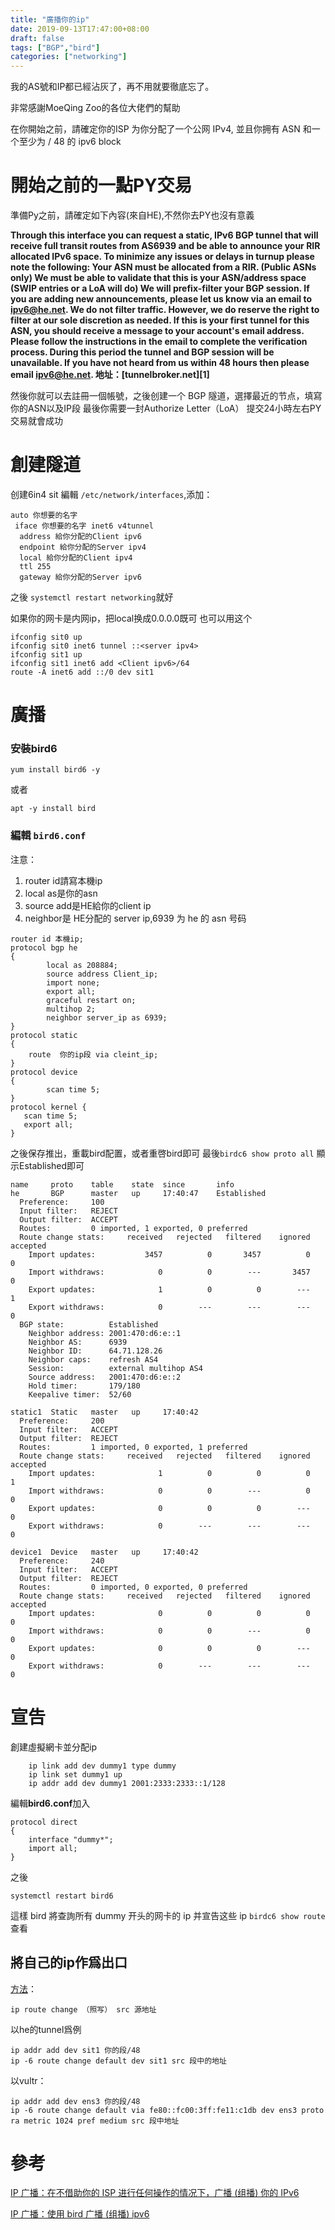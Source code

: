 ```yaml
---
title: "廣播你的ip"
date: 2019-09-13T17:47:00+08:00
draft: false
tags: ["BGP","bird"]
categories: ["networking"]
---
```


我的AS號和IP都已經沾灰了，再不用就要徹底忘了。

非常感謝MoeQing Zoo的各位大佬們的幫助

在你開始之前，請確定你的ISP 为你分配了一个公网 IPv4, 並且你拥有 ASN 和一个至少为 / 48 的 ipv6 block

<!--more-->

# 開始之前的一點PY交易

準備Py之前，請確定如下內容(來自HE),不然你去PY也沒有意義

**Through this interface you can request a static, IPv6 BGP tunnel that will receive full transit routes from AS6939 and be able to announce your RIR allocated IPv6 space. To minimize any issues or delays in turnup please note the following:
    Your ASN must be allocated from a RIR. (Public ASNs only)
    We must be able to validate that this is your ASN/address space (SWIP entries or a LoA will do)
    We will prefix-filter your BGP session. If you are adding new announcements, please let us know via an email to ipv6@he.net.
    We do not filter traffic. However, we do reserve the right to filter at our sole discretion as needed.
    If this is your first tunnel for this ASN, you should receive a message to your account's email address. Please follow the instructions in the email to complete the verification process. During this period the tunnel and BGP session will be unavailable. If you have not heard from us within 48 hours then please email ipv6@he.net.
    地址：[tunnelbroker.net][1]**

然後你就可以去註冊一個帳號，之後创建一个 BGP 隧道，選擇最近的节点，填寫你的ASN以及IP段
最後你需要一封Authorize Letter（LoA）
提交24小時左右PY交易就會成功

# 創建隧道

创建6in4 sit
編輯 `/etc/network/interfaces`,添加：
```
auto 你想要的名字
 iface 你想要的名字 inet6 v4tunnel
  address 給你分配的Client ipv6
  endpoint 給你分配的Server ipv4
  local 給你分配的Client ipv4
  ttl 255
  gateway 給你分配的Server ipv6
```
之後 `systemctl restart networking`就好

如果你的网卡是内网ip，把local换成0.0.0.0既可
也可以用这个
```
ifconfig sit0 up
ifconfig sit0 inet6 tunnel ::<server ipv4>
ifconfig sit1 up
ifconfig sit1 inet6 add <Client ipv6>/64
route -A inet6 add ::/0 dev sit1
```

# 廣播

### 安裝bird6

`yum install bird6 -y`

或者

`apt -y install bird`

### 編輯 `bird6.conf`

注意：

1. router id請寫本機ip
2. local as是你的asn
3. source add是HE給你的client ip
4. neighbor是 HE分配的 server ip,6939 为 he 的 asn 号码

```
router id 本機ip;
protocol bgp he
{
        local as 208884;
        source address Client_ip;
        import none;
        export all;
        graceful restart on;
        multihop 2;
        neighbor server_ip as 6939;
}
protocol static
{
    route  你的ip段 via cleint_ip;
}
protocol device
{
        scan time 5;
}
protocol kernel {
   scan time 5;
   export all;
}
```

之後保存推出，重載bird配置，或者重啓bird即可
最後`birdc6 show proto all`
顯示Established即可

```
name     proto    table    state  since       info
he       BGP      master   up     17:40:47    Established   
  Preference:     100
  Input filter:   REJECT
  Output filter:  ACCEPT
  Routes:         0 imported, 1 exported, 0 preferred
  Route change stats:     received   rejected   filtered    ignored   accepted
    Import updates:           3457          0       3457          0          0
    Import withdraws:            0          0        ---       3457          0
    Export updates:              1          0          0        ---          1
    Export withdraws:            0        ---        ---        ---          0
  BGP state:          Established
    Neighbor address: 2001:470:d6:e::1
    Neighbor AS:      6939
    Neighbor ID:      64.71.128.26
    Neighbor caps:    refresh AS4
    Session:          external multihop AS4
    Source address:   2001:470:d6:e::2
    Hold timer:       179/180
    Keepalive timer:  52/60

static1  Static   master   up     17:40:42    
  Preference:     200
  Input filter:   ACCEPT
  Output filter:  REJECT
  Routes:         1 imported, 0 exported, 1 preferred
  Route change stats:     received   rejected   filtered    ignored   accepted
    Import updates:              1          0          0          0          1
    Import withdraws:            0          0        ---          0          0
    Export updates:              0          0          0        ---          0
    Export withdraws:            0        ---        ---        ---          0

device1  Device   master   up     17:40:42    
  Preference:     240
  Input filter:   ACCEPT
  Output filter:  REJECT
  Routes:         0 imported, 0 exported, 0 preferred
  Route change stats:     received   rejected   filtered    ignored   accepted
    Import updates:              0          0          0          0          0
    Import withdraws:            0          0        ---          0          0
    Export updates:              0          0          0        ---          0
    Export withdraws:            0        ---        ---        ---          0
```

# 宣告

創建虛擬網卡並分配ip

```visual basic
    ip link add dev dummy1 type dummy
    ip link set dummy1 up
    ip addr add dev dummy1 2001:2333:2333::1/128
```

編輯**bird6.conf**加入

```visual basic
protocol direct
{
    interface "dummy*";
    import all;
}
```

之後

```
systemctl restart bird6
```

這樣 bird 將查詢所有 dummy 开头的网卡的 ip 并宣告这些 ip
 `birdc6 show route` 查看


## 將自己的ip作爲出口

[方法](https://t.me/MoeQing/47434)：
```
ip route change （照写） src 源地址
```
以he的tunnel爲例
```
ip addr add dev sit1 你的段/48
ip -6 route change default dev sit1 src 段中的地址
```

以vultr：
```
ip addr add dev ens3 你的段/48
ip -6 route change default via fe80::fc00:3ff:fe11:c1db dev ens3 proto ra metric 1024 pref medium src 段中地址
```


# 參考

[IP 广播：在不借助你的 ISP 进行任何操作的情况下，广播 (组播) 你的 IPv6](https://blog.ni-co.moe/public/563.html)

[IP 广播：使用 bird 广播 (组播) ipv6](https://blog.ni-co.moe/public/560.html)
